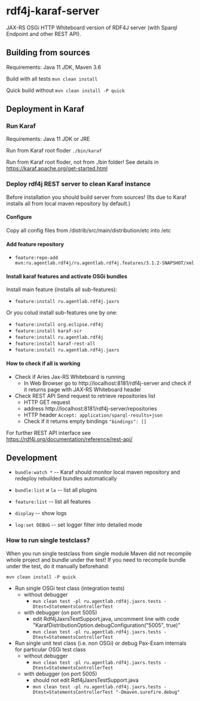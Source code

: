 # rdf4j-karaf-server

JAX-RS OSGi HTTP Whiteboard version of RDF4J server (with Sparql Endpoint and other REST API).

## Building from sources

Requirements: Java 11 JDK, Maven 3.6

Build with all tests `mvn clean install`

Quick build without `mvn clean install -P quick`

## Deployment in Karaf

### Run Karaf

Requirements: Java 11 JDK or JRE

Run from Karaf root floder `./bin/karaf`

Run from Karaf root floder, not from ./bin folder! See details in https://karaf.apache.org/get-started.html

### Deploy rdf4j REST server to clean Karaf instance

Before installation you should build server from sources! (Its due to Karaf installs all from local maven repository by default.)

#### Configure

Copy all config files from <this-repository>/distrib/src/main/distribution/etc into <karaf-root>/etc

#### Add feature repository

* `feature:repo-add mvn:ru.agentlab.rdf4j/ru.agentlab.rdf4j.features/3.1.2-SNAPSHOT/xml`

#### Install karaf features and activate OSGi bundles

Install main feature (installs all sub-features):

* `feature:install ru.agentlab.rdf4j.jaxrs`

Or you colud install sub-features one by one:

* `feature:install org.eclipse.rdf4j`
* `feature:install karaf-scr`
* `feature:install ru.agentlab.rdf4j`
* `feature:install karaf-rest-all`
* `feature:install ru.agentlab.rdf4j.jaxrs`

#### How to check if all is working

* Check if Aries Jax-RS Whiteboard is running
  * In Web Browser go to http://localhost:8181/rdf4j-server and check if it returns page with JAX-RS Whiteboard header
* Check REST API Send request to retrieve repositories list
  * HTTP GET request
  * address http://localhost:8181/rdf4j-server/repositories
  * HTTP header `Accept: application/sparql-results+json`
  * Check if it returns empty bindings `"bindings": []`

For further REST API interface see https://rdf4j.org/documentation/reference/rest-api/

## Development

* `bundle:watch *` -- Karaf should monitor local maven repository and redeploy rebuilded bundles automatically

* `bundle:list` и `la` -- list all plugins
* `feature:list` -- list all features

* `display` -- show logs
* `log:set DEBUG` -- set logger filter into detailed mode

### How to run single testclass?

When you run single testclass from single module Maven did not recompile whole project and bundle under the test! If you need to recompile bundle under the test, do it manually beforehand:

`mvn clean install -P quick`

* Run single OSGi test class (integration tests)
  * without debugger
    * `mvn clean test -pl ru.agentlab.rdf4j.jaxrs.tests -Dtest=StatementsControllerTest`
  * with debugger (on port 5005)
    * edit Rdf4jJaxrsTestSupport.java, uncomment line with code "KarafDistributionOption.debugConfiguration("5005", true)"
    * `mvn clean test -pl ru.agentlab.rdf4j.jaxrs.tests -Dtest=StatementsControllerTest`
* Run single unit test class (i.e. non OSGi) or debug Pax-Exam internals for particular OSGi test class
  * without debugger
    * `mvn clean test -pl ru.agentlab.rdf4j.jaxrs.tests -Dtest=StatementsControllerTest`
  * with debugger (on port 5005)
    * should not edit Rdf4jJaxrsTestSupport.java
    * `mvn clean test -pl ru.agentlab.rdf4j.jaxrs.tests -Dtest=StatementsControllerTest "-Dmaven.surefire.debug"`
